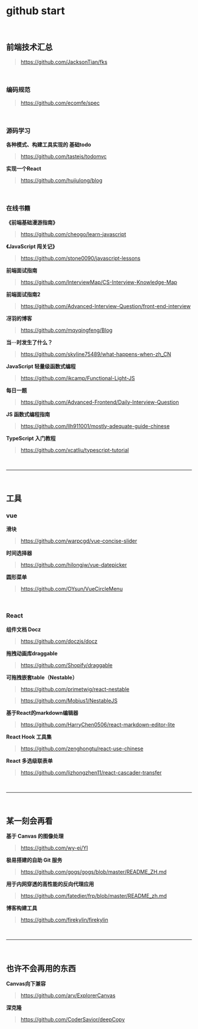 # github start

<br>

## 前端技术汇总

> https://github.com/JacksonTian/fks

<br>

### 编码规范

> https://github.com/ecomfe/spec

<br>

### 源码学习

**各种模式、构建工具实现的 基础todo**

> https://github.com/tastejs/todomvc

**实现一个React**

> https://github.com/hujiulong/blog



<br>

### 在线书籍

**《前端基础漫游指南》**

> https://github.com/cheogo/learn-javascript

**《JavaScript 闯关记》**

> https://github.com/stone0090/javascript-lessons

**前端面试指南**

> https://github.com/InterviewMap/CS-Interview-Knowledge-Map

**前端面试指南2**

> https://github.com/Advanced-Interview-Question/front-end-interview

**冴羽的博客**

> https://github.com/mqyqingfeng/Blog

**当···时发生了什么？**

> https://github.com/skyline75489/what-happens-when-zh_CN

**JavaScript 轻量级函数式编程**

> https://github.com/ikcamp/Functional-Light-JS

**每日一题**

> https://github.com/Advanced-Frontend/Daily-Interview-Question

**JS 函数式编程指南**

> https://github.com/llh911001/mostly-adequate-guide-chinese

**TypeScript 入门教程**

> https://github.com/xcatliu/typescript-tutorial

<br>

---

<br>



## 工具

### vue

**滑块**

> https://github.com/warpcgd/vue-concise-slider

**时间选择器**

> https://github.com/hilongjw/vue-datepicker

**圆形菜单**

> https://github.com/OYsun/VueCircleMenu

<br>

### React

**组件文档 Docz**

> https://github.com/doczjs/docz

**拖拽动画库draggable**

> https://github.com/Shopify/draggable

**可拖拽嵌套table（Nestable）**

> https://github.com/primetwig/react-nestable

> https://github.com/Mobius1/NestableJS

**基于React的markdown编辑器**

> https://github.com/HarryChen0506/react-markdown-editor-lite

**React Hook 工具集**

> https://github.com/zenghongtu/react-use-chinese

**React 多选级联表单**

> https://github.com/lizhongzhen11/react-cascader-transfer


<br>

---

<br>



## 某一刻会再看

**基于 Canvas 的图像处理**

> https://github.com/wy-ei/YI

**极易搭建的自助 Git 服务**

> https://github.com/gogs/gogs/blob/master/README_ZH.md

**用于内网穿透的高性能的反向代理应用**

> https://github.com/fatedier/frp/blob/master/README_zh.md

**博客构建工具**

> https://github.com/firekylin/firekylin

<br>

---

<br>

## 也许不会再用的东西

**Canvas向下兼容**

> https://github.com/arv/ExplorerCanvas

**深克隆**

> https://github.com/CoderSavior/deepCopy
